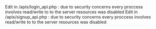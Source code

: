 Edit in /apis/login_api.php : due to security concerns every proccess involves read/write to to the server resources was disabled
Edit in /apis/signup_api.php : due to security concerns every proccess involves read/write to to the server resources was disabled 
